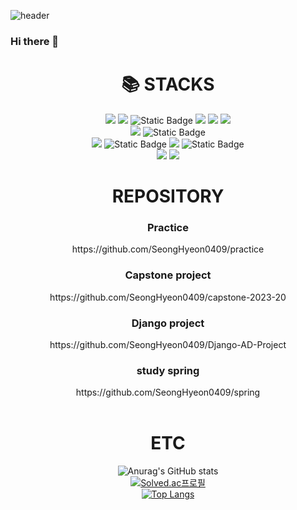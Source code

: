 

![header](https://capsule-render.vercel.app/api?type=soft&color=auto&height=300&section=header&text=SeongHyeon's%20GitHub&animation=fadeIn&fontSize=70)

### Hi there 👋

<div align=center><h1>📚 STACKS</h1></div>

<div align=center> 
    <img src="https://img.shields.io/badge/java-007396?style=for-the-badge&logo=java&logoColor=white"> 
    <img src="https://img.shields.io/badge/c++-00599C?style=for-the-badge&logo=c%2B%2B&logoColor=white">
    <img alt="Static Badge" src="https://img.shields.io/badge/C%23-00599C?style=for-the-badge&logo=c%23&logoColor=white&color=007396">
    <img src="https://img.shields.io/badge/python-3776AB?style=for-the-badge&logo=python&logoColor=white"> 
    <img src="https://img.shields.io/badge/javascript-F7DF1E?style=for-the-badge&logo=javascript&logoColor=black"> 
    <img src="https://img.shields.io/badge/node.js-339933?style=for-the-badge&logo=Node.js&logoColor=white">
  <br>
    <img src="https://img.shields.io/badge/mysql-4479A1?style=for-the-badge&logo=mysql&logoColor=white"> 
    <img alt="Static Badge" src="https://img.shields.io/badge/H2-a?style=for-the-badge&logo=h2&logoColor=white&color=007396">
  <br>
  <img src="https://img.shields.io/badge/spring-6DB33F?style=for-the-badge&logo=spring&logoColor=white"> 
  <img alt="Static Badge" src="https://img.shields.io/badge/SpringBoot-%236DB33F?style=for-the-badge&logo=springboot&logoColor=white&color=6DB33F">
  <img src="https://img.shields.io/badge/django-092E20?style=for-the-badge&logo=django&logoColor=white">
  <img alt="Static Badge" src="https://img.shields.io/badge/unity-1?style=for-the-badge&logo=unity&logoColor=white&color=black">
  <br>
  <img src="https://img.shields.io/badge/github-181717?style=for-the-badge&logo=github&logoColor=white">
  <img src="https://img.shields.io/badge/git-F05032?style=for-the-badge&logo=git&logoColor=white">
  <br>
</div>

<div align=center><h1>REPOSITORY</h1></div>
<div align=center> 
   <h3>Practice</h3>
  https://github.com/SeongHyeon0409/practice<br>
  <h3>Capstone project</h3>
  https://github.com/SeongHyeon0409/capstone-2023-20<br>
  <h3>Django project</h3>
  https://github.com/SeongHyeon0409/Django-AD-Project<br>
  <h3>study spring</h3>
  https://github.com/SeongHyeon0409/spring<br>
</div>
<br>

<div align=center><h1>ETC</h1></div>
<div align=center>
  
  ![Anurag's GitHub stats](https://github-readme-stats.vercel.app/api?username=SeongHyeon0409&theme=default&show_icons=true)
  <br>
    [![Solved.ac프로필](http://mazassumnida.wtf/api/v2/generate_badge?boj=t139754)](https://solved.ac/profile/t139754)
  <br>
  [![Top Langs](https://github-readme-stats.vercel.app/api/top-langs/?username=SeongHyeon0409&langs_count=8)](https://github.com/SeongHyeon0409/github-readme-stats)
  
</div>
